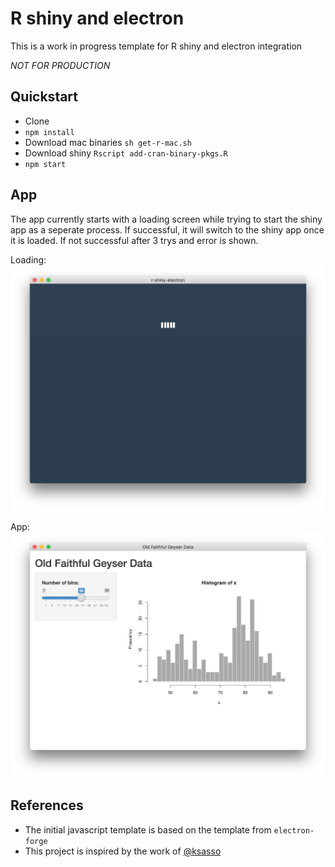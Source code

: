 # R shiny and electron

This is a work in progress template for R shiny and electron integration

_NOT FOR PRODUCTION_

## Quickstart

* Clone
* `npm install`
* Download mac binaries `sh get-r-mac.sh`
* Download shiny `Rscript add-cran-binary-pkgs.R`
* `npm start`

## App

The app currently starts with a loading screen while trying to start the shiny app as a seperate process. If successful, it will switch to the shiny app once it is loaded. If not successful after 3 trys and error is shown.

Loading:
![loading](docs/screenshot-loading.png)

App:
![app](docs/screenshot-app.png)


## References

* The initial javascript template is based on the template from `electron-forge`
* This project is inspired by the work of [@ksasso](https://github.com/ksasso/useR_electron_meet_shiny)